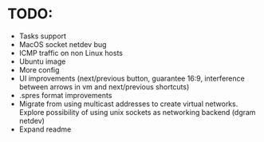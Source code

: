 # TODO:
 - Tasks support
 - MacOS socket netdev bug
 - ICMP traffic on non Linux hosts
 - Ubuntu image
 - More config
 - UI improvements (next/previous button, guarantee 16:9, interference between arrows in vm and next/previous shortcuts)
 - .spres format improvements
 - Migrate from using multicast addresses to create virtual networks. Explore possibility of using unix sockets as networking backend (dgram netdev)
 - Expand readme